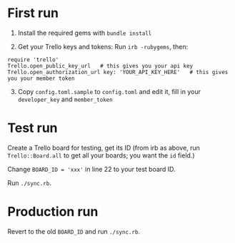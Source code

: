 # First run

1. Install the required gems with `bundle install`

2. Get your Trello keys and tokens: Run `irb -rubygems`, then:

```
require 'trello'
Trello.open_public_key_url   # this gives you your api key
Trello.open_authorization_url key: 'YOUR_API_KEY_HERE'   # this gives you your member token
```

3. Copy `config.toml.sample` to `config.toml` and edit it, fill in your `developer_key` and `member_token`

# Test run

Create a Trello board for testing, get its ID (from irb as above, run `Trello::Board.all` to get all your boards; you want the `id` field.)

Change `BOARD_ID = 'xxx'` in line 22 to your test board ID.

Run `./sync.rb`.

# Production run

Revert to the old `BOARD_ID` and run `./sync.rb`.
